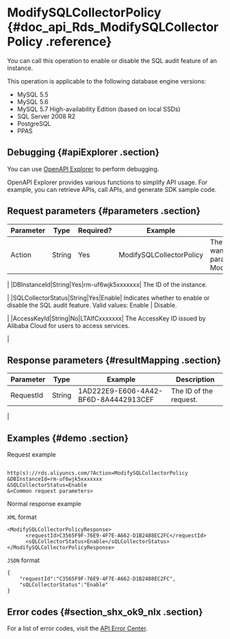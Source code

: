 # ModifySQLCollectorPolicy {#doc_api_Rds_ModifySQLCollectorPolicy .reference}

You can call this operation to enable or disable the SQL audit feature of an instance.

This operation is applicable to the following database engine versions:

-   MySQL 5.5
-   MySQL 5.6
-   MySQL 5.7 High-availability Edition \(based on local SSDs\)
-   SQL Server 2008 R2
-   PostgreSQL
-   PPAS

## Debugging {#apiExplorer .section}

You can use [OpenAPI Explorer](https://api.aliyun.com/#product=Rds&api=ModifySQLCollectorPolicy) to perform debugging.

OpenAPI Explorer provides various functions to simplify API usage. For example, you can retrieve APIs, call APIs, and generate SDK sample code.

## Request parameters {#parameters .section}

|Parameter|Type|Required?|Example|Description|
|---------|----|---------|-------|-----------|
|Action|String|Yes|ModifySQLCollectorPolicy| The operation that you want to perform. Set this parameter to ModifySQLCollectorPolicy.

 |
|DBInstanceId|String|Yes|rm-uf6wjk5xxxxxxx| The ID of the instance.

 |
|SQLCollectorStatus|String|Yes|Enable| Indicates whether to enable or disable the SQL audit feature. Valid values: Enable | Disable.

 |
|AccessKeyId|String|No|LTAIfCxxxxxxx| The AccessKey ID issued by Alibaba Cloud for users to access services.

 |

## Response parameters {#resultMapping .section}

|Parameter|Type|Example|Description|
|---------|----|-------|-----------|
|RequestId|String|1AD222E9-E606-4A42-BF6D-8A4442913CEF| The ID of the request.

 |

## Examples {#demo .section}

Request example

``` {#request_demo}

http(s)://rds.aliyuncs.com/?Action=ModifySQLCollectorPolicy
&DBInstanceId=rm-uf6wjk5xxxxxxx
&SQLCollectorStatus=Enable 
&<Common request parameters>
```

Normal response example

`XML` format

``` {#codeblock_acp_dk9_xqo}
<ModifySQLCollectorPolicyResponse>
	  <requestId>C3565F9F-76E9-4F7E-A662-D1B2488EC2FC</requestId>
	  <sQLCollectorStatus>Enable</sQLCollectorStatus></ModifySQLCollectorPolicyResponse>
```

`JSON` format

``` {#codeblock_ha6_7i0_726}
{
	"requestId":"C3565F9F-76E9-4F7E-A662-D1B2488EC2FC",
	"sQLCollectorStatus":"Enable"
}
```

## Error codes {#section_shx_ok9_nlx .section}

For a list of error codes, visit the [API Error Center](https://error-center.alibabacloud.com/status/product/Rds).

